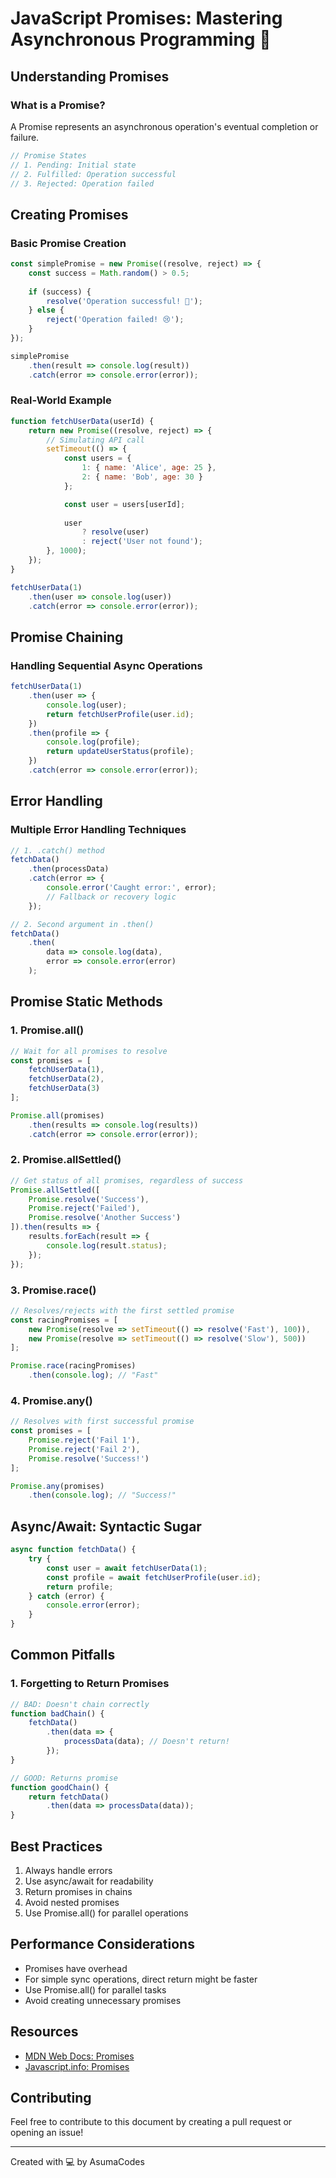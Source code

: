 # JavaScript Promises: Mastering Asynchronous Programming 🌊

## Understanding Promises

### What is a Promise?
A Promise represents an asynchronous operation's eventual completion or failure.

```javascript
// Promise States
// 1. Pending: Initial state
// 2. Fulfilled: Operation successful
// 3. Rejected: Operation failed
```

## Creating Promises

### Basic Promise Creation
```javascript
const simplePromise = new Promise((resolve, reject) => {
    const success = Math.random() > 0.5;
    
    if (success) {
        resolve('Operation successful! 🎉');
    } else {
        reject('Operation failed! 😢');
    }
});

simplePromise
    .then(result => console.log(result))
    .catch(error => console.error(error));
```

### Real-World Example
```javascript
function fetchUserData(userId) {
    return new Promise((resolve, reject) => {
        // Simulating API call
        setTimeout(() => {
            const users = {
                1: { name: 'Alice', age: 25 },
                2: { name: 'Bob', age: 30 }
            };

            const user = users[userId];
            
            user 
                ? resolve(user)
                : reject('User not found');
        }, 1000);
    });
}

fetchUserData(1)
    .then(user => console.log(user))
    .catch(error => console.error(error));
```

## Promise Chaining

### Handling Sequential Async Operations
```javascript
fetchUserData(1)
    .then(user => {
        console.log(user);
        return fetchUserProfile(user.id);
    })
    .then(profile => {
        console.log(profile);
        return updateUserStatus(profile);
    })
    .catch(error => console.error(error));
```

## Error Handling

### Multiple Error Handling Techniques
```javascript
// 1. .catch() method
fetchData()
    .then(processData)
    .catch(error => {
        console.error('Caught error:', error);
        // Fallback or recovery logic
    });

// 2. Second argument in .then()
fetchData()
    .then(
        data => console.log(data),
        error => console.error(error)
    );
```

## Promise Static Methods

### 1. Promise.all()
```javascript
// Wait for all promises to resolve
const promises = [
    fetchUserData(1),
    fetchUserData(2),
    fetchUserData(3)
];

Promise.all(promises)
    .then(results => console.log(results))
    .catch(error => console.error(error));
```

### 2. Promise.allSettled()
```javascript
// Get status of all promises, regardless of success
Promise.allSettled([
    Promise.resolve('Success'),
    Promise.reject('Failed'),
    Promise.resolve('Another Success')
]).then(results => {
    results.forEach(result => {
        console.log(result.status);
    });
});
```

### 3. Promise.race()
```javascript
// Resolves/rejects with the first settled promise
const racingPromises = [
    new Promise(resolve => setTimeout(() => resolve('Fast'), 100)),
    new Promise(resolve => setTimeout(() => resolve('Slow'), 500))
];

Promise.race(racingPromises)
    .then(console.log); // "Fast"
```

### 4. Promise.any()
```javascript
// Resolves with first successful promise
const promises = [
    Promise.reject('Fail 1'),
    Promise.reject('Fail 2'),
    Promise.resolve('Success!')
];

Promise.any(promises)
    .then(console.log); // "Success!"
```

## Async/Await: Syntactic Sugar

```javascript
async function fetchData() {
    try {
        const user = await fetchUserData(1);
        const profile = await fetchUserProfile(user.id);
        return profile;
    } catch (error) {
        console.error(error);
    }
}
```

## Common Pitfalls

### 1. Forgetting to Return Promises
```javascript
// BAD: Doesn't chain correctly
function badChain() {
    fetchData()
        .then(data => {
            processData(data); // Doesn't return!
        });
}

// GOOD: Returns promise
function goodChain() {
    return fetchData()
        .then(data => processData(data));
}
```

## Best Practices

1. Always handle errors
2. Use async/await for readability
3. Return promises in chains
4. Avoid nested promises
5. Use Promise.all() for parallel operations

## Performance Considerations

- Promises have overhead
- For simple sync operations, direct return might be faster
- Use Promise.all() for parallel tasks
- Avoid creating unnecessary promises

## Resources
- [MDN Web Docs: Promises](https://developer.mozilla.org/en-US/docs/Web/JavaScript/Reference/Global_Objects/Promise)
- [Javascript.info: Promises](https://javascript.info/promise-basics)

## Contributing
Feel free to contribute to this document by creating a pull request or opening an issue!

---
Created with 💻 by AsumaCodes
